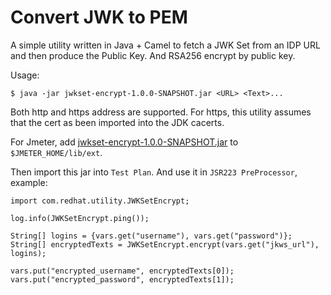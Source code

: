 # Convert JWK to PEM

A simple utility written in Java + Camel to fetch a JWK Set from an IDP URL and then produce the Public Key. And RSA256 encrypt by public key.

Usage:

```
$ java -jar jwkset-encrypt-1.0.0-SNAPSHOT.jar <URL> <Text>...
```

Both http and https address are supported. For https, this utility assumes that the cert as been imported into the JDK cacerts.

For Jmeter, add [jwkset-encrypt-1.0.0-SNAPSHOT.jar](https://github.com/jinhucheung/convertJWKSetToPEMSet/releases/download/v0.1.0/jwkset-encrypt-1.0.0-SNAPSHOT.jar) to `$JMETER_HOME/lib/ext`.

Then import this jar into `Test Plan`. And use it in `JSR223 PreProcessor`, example:

```
import com.redhat.utility.JWKSetEncrypt;

log.info(JWKSetEncrypt.ping());

String[] logins = {vars.get("username"), vars.get("password")};
String[] encryptedTexts = JWKSetEncrypt.encrypt(vars.get("jkws_url"), logins);

vars.put("encrypted_username", encryptedTexts[0]);
vars.put("encrypted_password", encryptedTexts[1]);
```